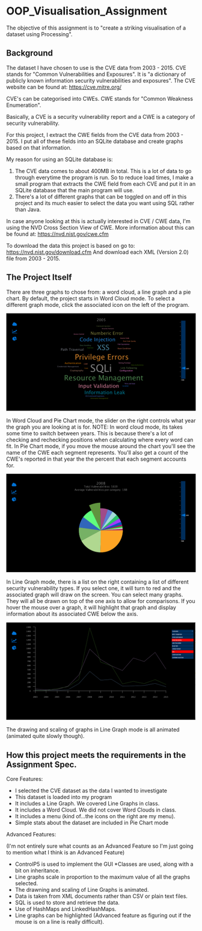 # OOP_Visualisation_Assignment
The objective of this assignment is to "create a striking visualisation of a dataset using Processing".

## Background
The dataset I have chosen to use is the CVE data from 2003 - 2015.
CVE stands for "Common Vulnerabilities and Exposures". 
It is "a dictionary of publicly known information security vulnerabilities and exposures".
The CVE website can be found at: https://cve.mitre.org/

CVE's can be categorised into CWEs. 
CWE stands for "Common Weakness Enumeration".

Basically, a CVE is a security vulnerability report and a CWE is a category of security vulnerability.

For this project, I extract the CWE fields from the CVE data from 2003 - 2015.
I put all of these fields into an SQLite database and create graphs based on that information.

My reason for using an SQLite database is:

1. The CVE data comes to about 400MB in total. This is a lot of data to go through everytime the program is run. So to reduce load times, I make a small program that extracts the CWE field from each CVE and put it in an SQLite database that the main program will use.
2. There's a lot of different graphs that can be toggled on and off in this project and its much easier to select the data you want using SQL rather than Java.

In case anyone looking at this is actually interested in CVE / CWE data, I'm using the NVD Cross Section View of CWE.
More information about this can be found at: https://nvd.nist.gov/cwe.cfm

To download the data this project is based on go to:
https://nvd.nist.gov/download.cfm
And download each XML (Version 2.0) file from 2003 - 2015.

## The Project Itself
There are three graphs to chose from: a word cloud, a line graph and a pie chart.
By default, the project starts in Word Cloud mode.
To select a different graph mode, click the associated icon on the left of the program.

![WordCloudMode](/WordCloudScreen.png)

In Word Cloud and Pie Chart mode, the slider on the right controls what year the graph you are looking at is for.
NOTE: In word cloud mode, its takes some time to switch between years. This is because there's a lot of checking and rechecking positions when calculating where every word can fit.
In Pie Chart mode, if you move the mouse around the chart you'll see the name of the CWE each segment represents.
You'll also get a count of the CWE's reported in that year the the percent that each segment accounts for.

![PieChartMode](/PieChartScreen.png)

In Line Graph mode, there is a list on the right containing a list of different security vulnerability types.
If you select one, it will turn to red and the associated graph will draw on the screen.
You can select many graphs. They will all be drawn on top of the one axis to allow for comparisons.
If you hover the mouse over a graph, it will highlight that graph and display information about its associated CWE below the axis.

![LineGraphMode](/LineGraphScreen.png)

The drawing and scaling of graphs in Line Graph mode is all animated (animated quite slowly though).

## How this project meets the requirements in the Assignment Spec.
Core Features:

* I selected the CVE dataset as the data I wanted to investigate
* This dataset is loaded into my program
* It includes a Line Graph. We covered Line Graphs in class.
* It includes a Word Cloud. We did not cover Word Clouds in class.
* It includes a menu (kind of...the icons on the right are my menu).
* Simple stats about the dataset are included in Pie Chart mode

Advanced Features:

(I'm not entirely sure what counts as an Advanced Feature so I'm just going to mention what I think is an Advanced Feature)
* ControlP5 is used to implement the GUI
*Classes are used, along with a bit on inheritance.
* Line graphs scale in proportion to the maximum value of all the graphs selected.
* The drawning and scaling of Line Graphs is animated.
* Data is taken from XML documents rather than CSV or plain text files.
* SQL is used to store and retrieve the data.
* Use of HashMaps and LinkedHashMaps.
* Line graphs can be highlighted (Advanced feature as figuring out if the mouse is on a line is really difficult).
